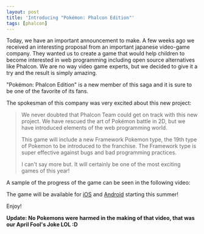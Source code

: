 ```yaml
---
layout: post
title: 'Introducing "Pokémon: Phalcon Edition"'
tags: [phalcon]
---
```

Today, we have an important announcement to make. A few weeks ago we received an interesting proposal from an important japanese video-game company. They wanted us to create a game that would help children to become interested in web programming including open source alternatives like Phalcon. We are no way video game experts, but we decided to give it a try and the result is simply amazing.

"Pokémon: Phalcon Edition" is a new member of this saga and it is sure to be one of the favorite of its fans.

<!--more-->
The spokesman of this company was very excited about this new project:

> We never doubted that Phalcon Team could get on track with this new project. 
> We have rescued the art of Pokémon battle in 2D, but we have introduced 
> elements of the web programming world.
>
> This game will include a new Framework Pokemon type, the 19th type of Pokemon 
> to be introduced to the franchise. The Framework type is super effective 
> against bugs and bad programming practices.
>
> I can't say more but. It will certainly be one of the most exciting games of 
> this year!

A sample of the progress of the game can be seen in the following video:

The game will be available for [iOS](https://itunes.apple.com/us/genre/ios-games/id6014?mt=8) and [Android](https://play.google.com/store) starting this summer!

Enjoy!

**Update: No Pokemons were harmed in the making of that video, that was our April Fool's Joke LOL :D**


